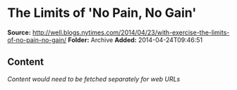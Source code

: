 # The Limits of 'No Pain, No Gain'

**Source:** http://well.blogs.nytimes.com/2014/04/23/with-exercise-the-limits-of-no-pain-no-gain/
**Folder:** Archive
**Added:** 2014-04-24T09:46:51




## Content
*Content would need to be fetched separately for web URLs*
